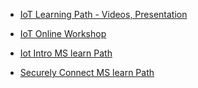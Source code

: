 
* [IoT Learning Path - Videos, Presentation](https://techcommunity.microsoft.com/t5/internet-of-things/internet-of-things-event-learning-path-learn-to-build-iot/ba-p/1636151?WT.mc_id=sciot-video-cxa)

* [IoT Online Workshop](https://aka.ms/iot-online-workshop)

* [Iot Intro MS learn Path](https://aka.ms/IntroAzureIotLearningPath)

* [Securely Connect MS learn Path](https://aka.ms/securelyconnectdeviceslearningpath)
